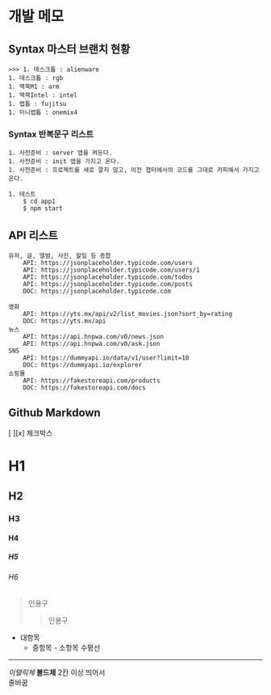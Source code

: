 # 개발 메모

## Syntax 마스터 브랜치 현황

    >>> 1. 데스크톱 : alienware
    1. 데스크톱 : rgb
    1. 맥북M1 : arm
    1. 맥북Intel : intel
    1. 랩톱 : fujitsu
    1. 미니랩톱 : onemix4

### Syntax 반복문구 리스트

    1. 사전준비 : server 앱을 켜둔다.
    1. 사전준비 : init 앱을 가지고 온다.
    1. 사전준비 : 프로젝트를 새로 깔지 않고, 이전 챕터에서의 코드를 그대로 카피해서 가지고 온다.

    1. 테스트
        $ cd app1
        $ npm start

## API 리스트

    유저, 글, 앨범, 사진, 할일 등 종합
        API: https://jsonplaceholder.typicode.com/users
        API: https://jsonplaceholder.typicode.com/users/1
        API: https://jsonplaceholder.typicode.com/todos
        API: https://jsonplaceholder.typicode.com/posts
        DOC: https://jsonplaceholder.typicode.com

    영화
        API: https://yts.mx/api/v2/list_movies.json?sort_by=rating
        DOC: https://yts.mx/api
    뉴스
        API: https://api.hnpwa.com/v0/news.json
        API: https://api.hnpwa.com/v0/ask.json
    SNS
        API: https://dummyapi.io/data/v1/user?limit=10
        DOC: https://dummyapi.io/explorer
    쇼핑몰
        API: https://fakestoreapi.com/products
        DOC: https://fakestoreapi.com/docs

## Github Markdown

[ ][x] 체크박스

# H1

## H2

### H3

#### H4

##### H5

###### H6

> 인용구
>
> > 인용구

- 대항목
  - 중항목 - 소항목
    수평선

---

_이탤릭체_
**볼드체**
2칸 이상 띄어서  
줄바꿈
